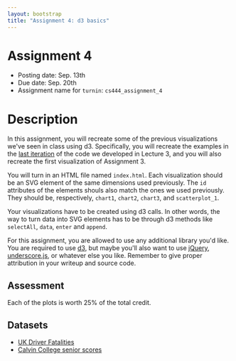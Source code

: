 ```yaml
---
layout: bootstrap
title: "Assignment 4: d3 basics"
---
```


# Assignment 4

- Posting date: Sep. 13th
- Due date: Sep. 20th
- Assignment name for `turnin`: `cs444_assignment_4`


# Description

In this assignment, you will recreate some of the previous
visualizations we've seen in class using d3. Specifically, you will recreate
the examples in the [last iteration](lectures/lecture4/iteration_8.html) of the
code we developed in Lecture 3, and you will also recreate the first
visualization of Assignment 3.

You will turn in an HTML file named `index.html`. Each visualization
should be an SVG element of the same dimensions used previously. The
`id` attributes of the elements shouls also match the ones we used
previously. They should be, respectively, `chart1`,
`chart2`, `chart3`, and `scatterplot_1`.

Your visualizations have to be created using d3 calls. In other words,
the way to turn data into SVG elements has to be through d3 methods
like `selectAll`, `data`, `enter` and `append`.

For this assignment, you are allowed to use any additional library you'd
like. You are required to use [d3](http://d3js.org), but maybe you'll
also want to use
[jQuery](http://jquery.com/),
[underscore.js](http://underscorejs.org/), or whatever else you like. Remember
to give proper attribution in your writeup and source code.

## Assessment

Each of the plots is worth 25% of the total credit. 

## Datasets

- [UK Driver Fatalities](assignment_4/ukDriverFatalities.js)
- [Calvin College senior scores](assignment_4/calvinScores.js)


